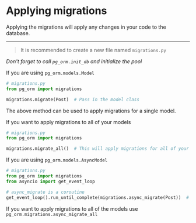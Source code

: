 # Applying migrations

Applying the migrations will apply any changes in your code to the database.

----

> It is recommended to create a new file named `migrations.py`

*Don't forget to call `pg_orm.init_db` and initialize the pool*

If you are using `pg_orm.models.Model`

```python
# migrations.py
from pg_orm import migrations

migrations.migrate(Post)  # Pass in the model class
```

The above method can be used to apply migrations for a single model.

If you want to apply migrations to all of your models

```python
# migrations.py
from pg_orm import migrations

migrations.migrate_all()  # This will apply migrations for all of your models which subclass this class
```

If you are using `pg_orm.models.AsyncModel`

```python
# migrations.py
from pg_orm import migrations
from asyncio import get_event_loop

# async_migrate is a coroutine
get_event_loop().run_until_complete(migrations.async_migrate(Post))  # Pass in the model class
```

If you want to apply migrations to all of the models use `pg_orm.migrations.async_migrate_all`
